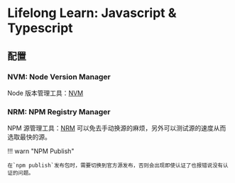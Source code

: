 # Lifelong Learn: Javascript & Typescript


## 配置

### NVM: Node Version Manager
Node 版本管理工具：[NVM](https://github.com/nvm-sh/nvm)

### NRM: NPM Registry Manager
NPM 源管理工具：[NRM](https://github.com/Pana/nrm)
可以免去手动换源的麻烦，另外可以测试源的速度从而选取最快的源。

!!! warn "NPM Publish"

    在`npm publish`发布包时，需要切换到官方源发布，否则会出现即使认证了也报错说没有认证的问题。
